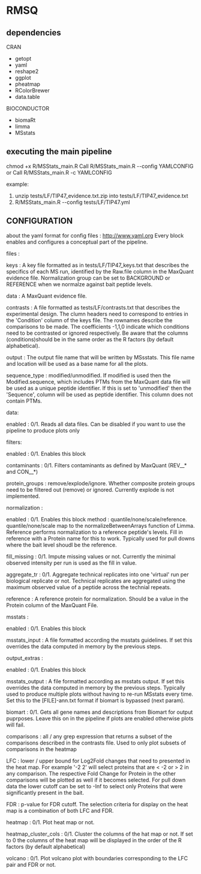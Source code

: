 RMSQ
====

dependencies
------------

CRAN
- getopt
- yaml
- reshape2
- ggplot
- pheatmap
- RColorBrewer
- data.table

BIOCONDUCTOR
- biomaRt
- limma
- MSstats

executing the main pipeline
---------------------------
chmod +x R/MSStats_main.R
Call R/MSStats_main.R --config 	YAMLCONFIG or 
Call R/MSStats_main.R -c 		YAMLCONFIG

example: 
1. unzip tests/LF/TIP47_evidence.txt.zip into tests/LF/TIP47_evidence.txt 
2. R/MSStats_main.R --config tests/LF/TIP47.yml

CONFIGURATION
-------------
about the yaml format for config files : http://www.yaml.org 
Every block enables and configures a conceptual part of the pipeline.

files :

  keys : A key file formatted as in tests/LF/TIP47_keys.txt that describes the specifics of each MS run, identified by the Raw.file column in the MaxQuant evidence file. Normalization group can be set to BACKGROUND or REFERENCE when we normalze against bait peptide levels. 

  data : A MaxQuant evidence file.

  contrasts : A file formatted as tests/LF/contrasts.txt that describes the experimental design. The clumn headers need to correspond to entries in the 'Condition' column of the keys file. The rownames describe the comparisons to be made. The coefficients -1,1,0 indicate which conditions need to be contrasted or ignored respectively. Be aware that the columns (conditions)should be in the same order as the R factors (by default alphabetical).   
  
  output : The output file name that will be written by MSsstats. This file name and location will be used as a base name for all the plots. 

  sequence_type : modified/unmodified. If modified is used then the Modified.sequence, which includes PTMs from the MaxQuant data file will be used as a unique peptide identifier. If this is set to 'unmodified' then the 'Sequence', column will be used as peptide identifier. This column does not contain PTMs. 

data:
  
  enabled : 0/1. Reads all data files. Can be disabled if you want to use the pipeline to produce plots only

filters: 
  
  enabled : 0/1. Enables this block


  contaminants : 0/1. Filters contaminants as defined by MaxQuant (REV__* and CON__*)

  protein_groups : remove/explode/ignore. Whether composite protein groups need to be filtered out (remove) or ignored. Currently explode is not implemented.

normalization :
  
  enabled : 0/1. Enables this block
  method : quantile/none/scale/reference. quantile/none/scale map to the normalizeBetweenArrays function of Limma. Reference performs normalization to a reference peptide's levels. Fill in reference with a Protein name for this to work. Typically used for pull downs where the bait level shoudl be the reference. 

  fill_missing : 0/1. Impute missing values or not. Currently the minimal observed intensity per run is used as the fill in value. 
  
  aggregate_tr : 0/1. Aggregate technical replicates into one 'virtual' run per biological replicate or not. Technical replicates are aggregated using the maximum observed value of a peptide across the technial repeats. 
  
  reference : A reference protein for normalization. Should be a value in the Protein column of the MaxQuant File. 

msstats :
  
  enabled : 0/1. Enables this block
  
  msstats_input : A file formatted according the msstats guidelines. If set this overrides the data computed in memory by the previous steps.   

output_extras :

  enabled : 0/1. Enables this block
  
  msstats_output : A file formatted according as msstats output. If set this overrides the data computed in memory by the previous steps. Typically used to produce multiple plots without having to re-run MSstats every time. Set this to the [FILE]-ann.txt format if biomart is bypassed (next param).
  
  biomart : 0/1. Gets all gene names and descriptions from Biomart for output puprposes. Leave this on in the pipeline if plots are enabled otherwise plots will fail.
  
  comparisons : all / any grep expression that returns a subset of the comparisons described in the contrasts file. Used to only plot subsets of comparisons in the heatmap
  
  LFC : lower / upper bound for Log2Fold changes that need to presented in the heat map. For example '-2 2' will select proteins that are < -2 or > 2 in any comparison. The respective Fold Change for Protein in the other comparisons will be plotted as well if it becomes selected. For pull down data the lower cutoff can be set to -Inf to select only Proteins that were significantly present in the bait. 
  
  FDR : p-value for FDR cutoff. The selection criteria for display on the heat map is a combination of both LFC and FDR.   
  
  heatmap : 0/1. Plot heat map or not.  
  
  heatmap_cluster_cols : 0/1. Cluster the columns of the hat map or not. If set to 0 the columns of the heat map will be displayed in the order of the R factors (by default alphabetical) 
  
  volcano : 0/1. Plot volcano plot with boundaries corresponding to the LFC pair and FDR or not.  
